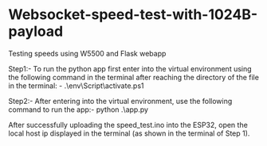 # Websocket-speed-test-with-1024B-payload
Testing speeds using W5500 and Flask webapp

Step1:- To run the python app first enter into the virtual environment using the following command in the terminal after reaching the directory of the file in the terminal: - .\env\Script\activate.ps1

Step2:- After entering into the virtual environment, use the following command to run the app:- python .\app.py

After successfully uploading the speed_test.ino into the ESP32, open the local host ip displayed in the terminal (as shown in the terminal of Step 1).
